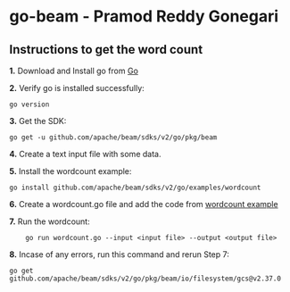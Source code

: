 # go-beam - Pramod Reddy Gonegari

## Instructions to get the word count

**1.** Download and Install go from [Go](https://go.dev/learn/)

**2.** Verify go is installed successfully:
```
go version
```
**3.** Get the SDK:
 ```
 go get -u github.com/apache/beam/sdks/v2/go/pkg/beam
 ```
 **4.** Create a text input file with some data.
 
**5.** Install the wordcount example:
```
go install github.com/apache/beam/sdks/v2/go/examples/wordcount
```
    
**6.** Create a wordcount.go file and add the code from [wordcount example](https://github.com/apache/beam/tree/master/sdks/go/examples/wordcount)

**7.** Run the wordcount:
```
    go run wordcount.go --input <input file> --output <output file>
```
    
**8.** Incase of any errors, run this command and rerun Step 7:
```
go get github.com/apache/beam/sdks/v2/go/pkg/beam/io/filesystem/gcs@v2.37.0
```

